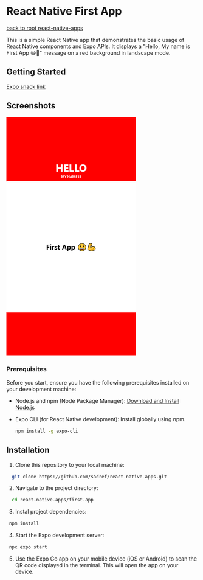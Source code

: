 # React Native First App
[back to root react-native-apps](https://github.com/sadref/react-native-apps/tree/main)

This is a simple React Native app that demonstrates the basic usage of React Native components and Expo APIs. It displays a "Hello, My name is First App 😃💪" message on a red background in landscape mode.

## Getting Started

[Expo snack link](https://snack.expo.dev/@sadref/github.com-sadref-react-native-apps:first-app?platform=web)

## Screenshots

![Screenshot 1](screenshots/screenshot1.png)

### Prerequisites

Before you start, ensure you have the following prerequisites installed on your development machine:

- Node.js and npm (Node Package Manager): [Download and Install Node.js](https://nodejs.org/)
- Expo CLI (for React Native development): Install globally using npm.

  ```bash
  npm install -g expo-cli

## Installation

1. Clone this repository to your local machine:

```bash
  git clone https://github.com/sadref/react-native-apps.git
```
2. Navigate to the project directory:

```bash
  cd react-native-apps/first-app
```
3. Instal project dependencies:

```bash
 npm install
```

4. Start the Expo development server:

```bash
 npx expo start
```
5. Use the Expo Go app on your mobile device (iOS or Android) to scan the QR code displayed in the terminal. This will open the app on your device.